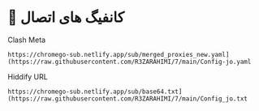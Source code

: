 # 🚀 کانفیگ های اتصال
 Clash Meta 

```
https://chromego-sub.netlify.app/sub/merged_proxies_new.yaml](https://raw.githubusercontent.com/R3ZARAHIMI/7/main/Config-jo.yaml
```

Hiddify URL

```
https://chromego-sub.netlify.app/sub/base64.txt](https://raw.githubusercontent.com/R3ZARAHIMI/7/main/Config_jo.txt
```


